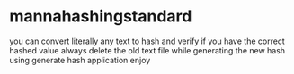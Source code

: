 # mannahashingstandard
you can convert literally any text to hash and verify if you have the correct hashed value
always delete the old text file while generating the new hash using generate hash application
enjoy
